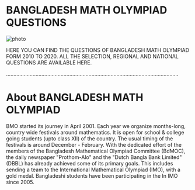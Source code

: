 
# BANGLADESH MATH OLYMPIAD QUESTIONS 

![photo](![image](https://scontent.fdac138-1.fna.fbcdn.net/v/t39.30808-6/275619475_2048974218644581_988934930219118836_n.jpg?_nc_cat=107&ccb=1-7&_nc_sid=e3f864&_nc_eui2=AeHQOnMycEOqoRPAm_5T2D8gdD2nCILZs790PacIgtmzv8l7v-ccR6dto181dD3Tqn0zTPki1hZHTVD5f_N6phTc&_nc_ohc=wOIcnsRDBSgAX8J02FY&_nc_ht=scontent.fdac138-1.fna&oh=00_AT8rZUGsbmiHLx5IYLZHct-esAdSo9S7Ad8-ZBXzGSQPNA&oe=634EF64B))



HERE YOU CAN FIND THE QUESTIONS OF BANGLADESH MATH OLYMPIAD FORM 2010 TO 2020.
ALL THE SELECTION, REGIONAL AND NATIONAL QUESTIONS ARE AVAILABLE HERE.


.....................................................................................................................

# About BANGLADESH MATH OLYMPIAD

 BMO started its journey in April 2001. Each year we organize months-long, country wide festivals around mathematics. It is open for school & college going students (upto class XII) of the country. The usual timing of the festivals is around December - February. With the dedicated effort of the members of the Bangladesh Mathematical Olympiad Committee (BdMOC), the daily newspaper "Prothom-Alo" and the "Dutch Bangla Bank Limited" (DBBL) has already achieved some of its primary goals. This includes sending a team to the International Mathematical Olympiad (IMO), with a gold medal. Bangladeshi students have been participating in the In IMO since 2005.
